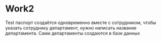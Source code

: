 # Work2
Test
паспорт создаётся одновременно вместе с сотрудником, чтобы указать сотруднику департамент, нужно написать название департамента. Сами департаменты создаются в базе данных
